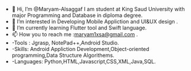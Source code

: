- 👋 Hi, I’m @Maryam-Alsaggaf I am student at King Saud University with major Programming and Database in diploma degree.
- 👀 I’m interested in Developing Mobile Appliction and UI&UX design .
- 🌱 I’m currently learning Flutter tool and Swift language.
- 📫 How you to reach me :maryam1xsa@gmail.com .
- -Tools : Jgrasp, NotePad++,Android Studio.
- -Skills: Android Appliction Development,Object-oriented programming,Data Structure Algorithems.
- -Languages: Python,HTML,Javascript,CSS,XML,Java,SQL.
                                      

                                     
                                    
                                    
